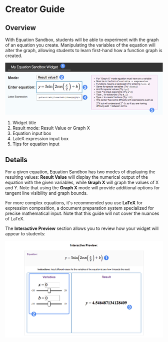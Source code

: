 # Creator Guide #

## Overview ##

With Equation Sandbox, students will be able to experiment with the graph of an equation you create. Manipulating the variables of the equation will alter the graph, allowing students to learn first-hand how a function graph is created.

![Equation Sandbox Creator](assets/create_widget_eq_sandbox.png "Equation Sandbox Creator")

1. Widget title
2. Result mode: Result Value or Graph X
3. Equation input box
4. LateX expression input box
5. Tips for equation input

## Details ##

For a given equation, Equation Sandbox has two modes of displaying the resulting values: **Result Value** will display the numerical output of the equation with the given variables, while **Graph X** will graph the values of X and Y. Note that using the **Graph X** mode will provide additional options for tangent line visibility and graph bounds.

For more complex equations, it's recommended you use **LaTeX** for expression composition, a document preparation system specialized for precise mathematical input. Note that this guide will not cover the nuances of LaTeX.

The **Interactive Preview** section allows you to review how your widget will appear to students:

![Equation Sandbox Preview](assets/create_widget_eq_sandbox_preview.png "Equation Sandbox Preview")